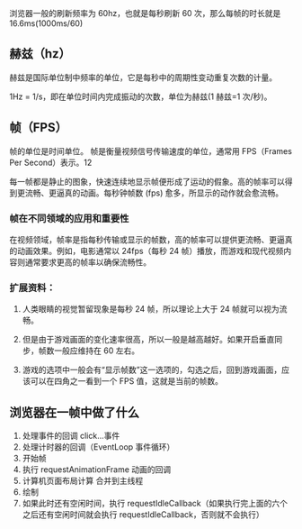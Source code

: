 浏览器一般的刷新频率为 60hz，也就是每秒刷新 60 次，那么每帧的时长就是 16.6ms(1000ms/60)

## 赫兹（hz）

赫兹是国际单位制中频率的单位，它是每秒中的周期性变动重复次数的计量。

1Hz = 1/s，即在单位时间内完成振动的次数，单位为赫兹(1 赫兹=1 次/秒)。

## 帧（FPS）

帧的单位是时间单位。‌ 帧是衡量视频信号传输速度的单位，通常用 FPS（Frames Per Second）表示。‌12

每一帧都是静止的图象，快速连续地显示帧便形成了运动的假象。高的帧率可以得到更流畅、更逼真的动画。每秒钟帧数 (fps) 愈多，所显示的动作就会愈流畅。

### 帧在不同领域的应用和重要性

在视频领域，帧率是指每秒传输或显示的帧数，高的帧率可以提供更流畅、更逼真的动画效果。例如，电影通常以 24fps（每秒 24 帧）播放，而游戏和现代视频内容则通常要求更高的帧率以确保流畅性。

### 扩展资料：

1. 人类眼睛的视觉暂留现象是每秒 24 帧，所以理论上大于 24 帧就可以视为流畅。

2. 但是由于游戏画面的变化速率很高，所以一般是越高越好。如果开启垂直同步，帧数一般应维持在 60 左右。

3. 游戏的选项中一般会有“显示帧数”这一选项的，勾选之后，回到游戏画面，应该可以在四角之一看到一个 FPS 值，这就是当前的帧数。

## 浏览器在一帧中做了什么

1. 处理事件的回调 click...事件
2. 处理计时器的回调（EventLoop 事件循环）
3. 开始帧
4. 执行 requestAnimationFrame 动画的回调
5. 计算机页面布局计算 合并到主线程
6. 绘制
7. 如果此时还有空闲时间，执行 requestIdleCallback（如果执行完上面的六个之后还有空闲时间就会执行 requestIdleCallback，否则就不会执行）
